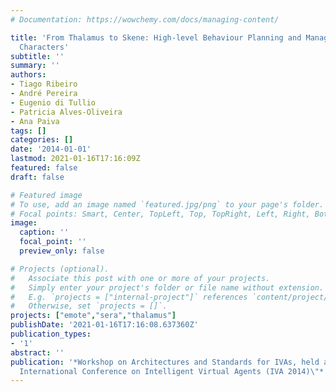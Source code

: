 ```yaml
---
# Documentation: https://wowchemy.com/docs/managing-content/

title: 'From Thalamus to Skene: High-level Behaviour Planning and Management for Mixed-Reality
  Characters'
subtitle: ''
summary: ''
authors:
- Tiago Ribeiro
- André Pereira
- Eugenio di Tullio
- Patricia Alves-Oliveira
- Ana Paiva
tags: []
categories: []
date: '2014-01-01'
lastmod: 2021-01-16T17:16:09Z
featured: false
draft: false

# Featured image
# To use, add an image named `featured.jpg/png` to your page's folder.
# Focal points: Smart, Center, TopLeft, Top, TopRight, Left, Right, BottomLeft, Bottom, BottomRight.
image:
  caption: ''
  focal_point: ''
  preview_only: false

# Projects (optional).
#   Associate this post with one or more of your projects.
#   Simply enter your project's folder or file name without extension.
#   E.g. `projects = ["internal-project"]` references `content/project/deep-learning/index.md`.
#   Otherwise, set `projects = []`.
projects: ["emote","sera","thalamus"]
publishDate: '2021-01-16T17:16:08.637360Z'
publication_types:
- '1'
abstract: ''
publication: '*Workshop on Architectures and Standards for IVAs, held at the \"14th
  International Conference on Intelligent Virtual Agents (IVA 2014)\"*'
---
```

